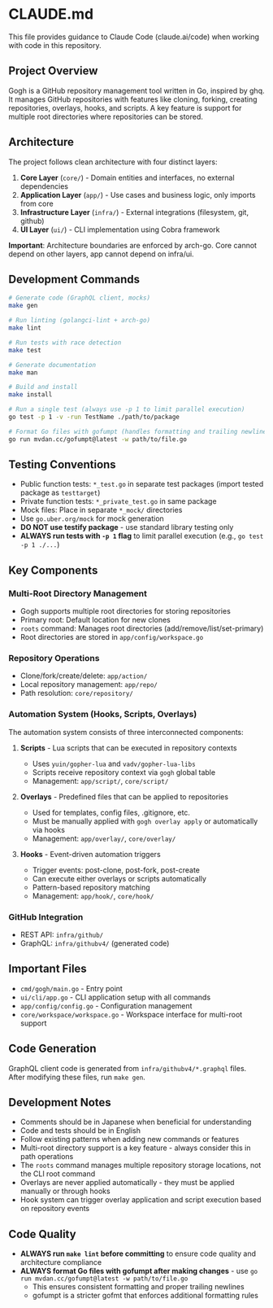 # CLAUDE.md

This file provides guidance to Claude Code (claude.ai/code) when working with code in this repository.

## Project Overview

Gogh is a GitHub repository management tool written in Go, inspired by ghq. It manages GitHub repositories with features like cloning, forking, creating repositories, overlays, hooks, and scripts. A key feature is support for multiple root directories where repositories can be stored.

## Architecture

The project follows clean architecture with four distinct layers:

1. **Core Layer** (`core/`) - Domain entities and interfaces, no external dependencies
2. **Application Layer** (`app/`) - Use cases and business logic, only imports from core
3. **Infrastructure Layer** (`infra/`) - External integrations (filesystem, git, github)
4. **UI Layer** (`ui/`) - CLI implementation using Cobra framework

**Important**: Architecture boundaries are enforced by arch-go. Core cannot depend on other layers, app cannot depend on infra/ui.

## Development Commands

```bash
# Generate code (GraphQL client, mocks)
make gen

# Run linting (golangci-lint + arch-go)
make lint

# Run tests with race detection
make test

# Generate documentation
make man

# Build and install
make install

# Run a single test (always use -p 1 to limit parallel execution)
go test -p 1 -v -run TestName ./path/to/package

# Format Go files with gofumpt (handles formatting and trailing newlines)
go run mvdan.cc/gofumpt@latest -w path/to/file.go
```

## Testing Conventions

- Public function tests: `*_test.go` in separate test packages (import tested package as `testtarget`)
- Private function tests: `*_private_test.go` in same package
- Mock files: Place in separate `*_mock/` directories
- Use `go.uber.org/mock` for mock generation
- **DO NOT use testify package** - use standard library testing only
- **ALWAYS run tests with `-p 1` flag** to limit parallel execution (e.g., `go test -p 1 ./...`)

## Key Components

### Multi-Root Directory Management
- Gogh supports multiple root directories for storing repositories
- Primary root: Default location for new clones
- `roots` command: Manages root directories (add/remove/list/set-primary)
- Root directories are stored in `app/config/workspace.go`

### Repository Operations
- Clone/fork/create/delete: `app/action/` 
- Local repository management: `app/repo/`
- Path resolution: `core/repository/`

### Automation System (Hooks, Scripts, Overlays)

The automation system consists of three interconnected components:

1. **Scripts** - Lua scripts that can be executed in repository contexts
   - Uses `yuin/gopher-lua` and `vadv/gopher-lua-libs`
   - Scripts receive repository context via `gogh` global table
   - Management: `app/script/`, `core/script/`

2. **Overlays** - Predefined files that can be applied to repositories
   - Used for templates, config files, .gitignore, etc.
   - Must be manually applied with `gogh overlay apply` or automatically via hooks
   - Management: `app/overlay/`, `core/overlay/`

3. **Hooks** - Event-driven automation triggers
   - Trigger events: post-clone, post-fork, post-create
   - Can execute either overlays or scripts automatically
   - Pattern-based repository matching
   - Management: `app/hook/`, `core/hook/`

### GitHub Integration
- REST API: `infra/github/`
- GraphQL: `infra/githubv4/` (generated code)

## Important Files

- `cmd/gogh/main.go` - Entry point
- `ui/cli/app.go` - CLI application setup with all commands
- `app/config/config.go` - Configuration management
- `core/workspace/workspace.go` - Workspace interface for multi-root support

## Code Generation

GraphQL client code is generated from `infra/githubv4/*.graphql` files. After modifying these files, run `make gen`.

## Development Notes

- Comments should be in Japanese when beneficial for understanding
- Code and tests should be in English
- Follow existing patterns when adding new commands or features
- Multi-root directory support is a key feature - always consider this in path operations
- The `roots` command manages multiple repository storage locations, not the CLI root command
- Overlays are never applied automatically - they must be applied manually or through hooks
- Hook system can trigger overlay application and script execution based on repository events

## Code Quality

- **ALWAYS run `make lint` before committing** to ensure code quality and architecture compliance
- **ALWAYS format Go files with gofumpt after making changes** - use `go run mvdan.cc/gofumpt@latest -w path/to/file.go`
  - This ensures consistent formatting and proper trailing newlines
  - gofumpt is a stricter gofmt that enforces additional formatting rules